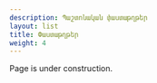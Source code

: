```yaml
---
description: Պաշտոնական փաստաթղթեր
layout: list
title: Փաստաթղթեր
weight: 4
---
```


Page is under construction.
